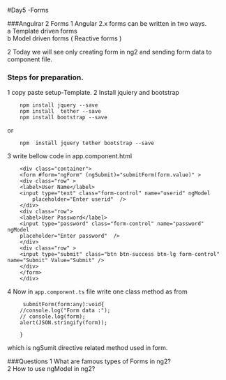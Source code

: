 #Day5 -Forms

###Angulrar 2 Forms
1   Angular 2.x forms can be written in two ways.  
        a   Template driven forms  
        b   Model driven forms ( Reactive forms )  

2   Today we will see only creating form in ng2 and sending form data to component file.  


### Steps for preparation.
1   copy paste setup-Template.
2   Install jquiery and bootstrap

```
    npm install jquery --save
    npm install  tether --save 
    npm install bootstrap --save
````
or 
```
    npm  install jquery tether bootstrap --save
```
3   write bellow code in app.component.html

```
    <div class="container">
    <form #form="ngForm" (ngSubmit)="submitForm(form.value)" >
    <div class="row" >
    <label>User Name</label>
    <input type="text" class="form-control" name="userid" ngModel
        placeholder="Enter userid"  />
    </div>
    <div class="row">
    <label>User Password</label>
    <input type="password" class="form-control" name="password" ngModel
    placeholder="Enter password"  />
    </div>
    <div class="row" >
    <input type="submit" class="btn btn-success btn-lg form-control" name="Submit" Value="Submit" />
    </div>
    </form>
    </div>
```
4   Now in `app.component.ts` file write one class method as from 
```
     submitForm(form:any):void{
    //console.log("Form data :");
    // console.log(form);
    alert(JSON.stringify(form));

    }
```
which is ngSumit directive related method used in form.






###Questions
1   What are famous types of Forms in ng2?  
2   How to use ngModel in ng2?  